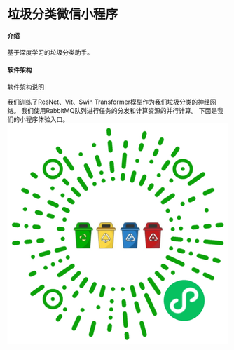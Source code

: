 # 垃圾分类微信小程序

#### 介绍
基于深度学习的垃圾分类助手。

#### 软件架构
软件架构说明

我们训练了ResNet、Vit、Swin Transformer模型作为我们垃圾分类的神经网络。
我们使用RabbitMQ队列进行任务的分发和计算资源的并行计算。
下面是我们的小程序体验入口。
![本地路径](过程文档与配置文件/%E7%BA%BF%E4%B8%8A%E5%B0%8F%E7%A8%8B%E5%BA%8F%E7%A0%81.jpg "相对路径演示")